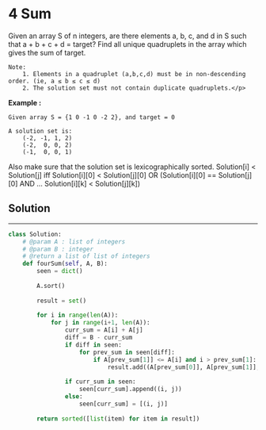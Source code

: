 <h1>4 Sum</h1>

<p>Given an array S of n integers, are there elements a, b, c, and d in S such that a + b + c + d = target? Find all unique quadruplets in the array which gives the sum of target.

    Note:
        1. Elements in a quadruplet (a,b,c,d) must be in non-descending order. (ie, a ≤ b ≤ c ≤ d)
        2. The solution set must not contain duplicate quadruplets.</p>

<p><b>Example :</b>
<br>

    Given array S = {1 0 -1 0 -2 2}, and target = 0

    A solution set is:
        (-2, -1, 1, 2)
        (-2,  0, 0, 2)
        (-1,  0, 0, 1)
</p>
<p>
Also make sure that the solution set is lexicographically sorted.
Solution[i] < Solution[j] iff Solution[i][0] < Solution[j][0] OR (Solution[i][0] == Solution[j][0] AND ... Solution[i][k] < Solution[j][k])
</p>

<h2>Solution</h2>

***

```python
class Solution:
    # @param A : list of integers
    # @param B : integer
    # @return a list of list of integers
    def fourSum(self, A, B):
        seen = dict()
        
        A.sort()
        
        result = set()
        
        for i in range(len(A)):
            for j in range(i+1, len(A)):
                curr_sum = A[i] + A[j]
                diff = B - curr_sum
                if diff in seen:
                    for prev_sum in seen[diff]:
                        if A[prev_sum[1]] <= A[i] and i > prev_sum[1]:
                            result.add((A[prev_sum[0]], A[prev_sum[1]], A[i], A[j]))
                
                if curr_sum in seen:
                    seen[curr_sum].append((i, j))
                else:
                    seen[curr_sum] = [(i, j)]
        
        return sorted([list(item) for item in result])
```